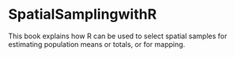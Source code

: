 # SpatialSamplingwithR
This book explains how R can be used to select spatial samples for estimating population means or totals, or for mapping.

